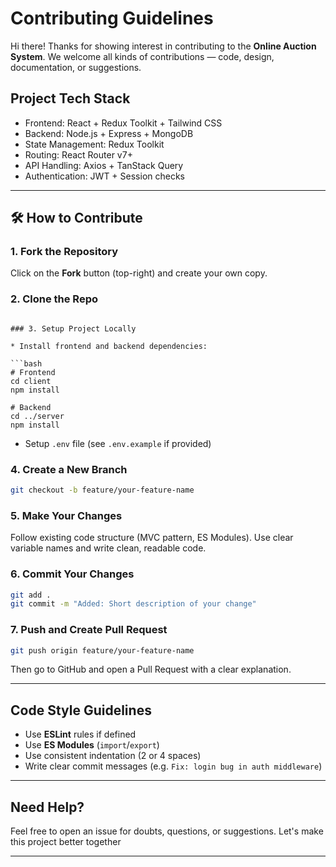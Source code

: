 # Contributing Guidelines

Hi there!
Thanks for showing interest in contributing to the **Online Auction System**. We welcome all kinds of contributions — code, design, documentation, or suggestions.

## Project Tech Stack

* Frontend: React + Redux Toolkit + Tailwind CSS
* Backend: Node.js + Express + MongoDB
* State Management: Redux Toolkit
* Routing: React Router v7+
* API Handling: Axios + TanStack Query
* Authentication: JWT + Session checks

---

## 🛠 How to Contribute

### 1. Fork the Repository

Click on the **Fork** button (top-right) and create your own copy.

### 2. Clone the Repo


```

### 3. Setup Project Locally

* Install frontend and backend dependencies:

```bash
# Frontend
cd client
npm install

# Backend
cd ../server
npm install
```

* Setup `.env` file (see `.env.example` if provided)

### 4. Create a New Branch

```bash
git checkout -b feature/your-feature-name
```

### 5. Make Your Changes

Follow existing code structure (MVC pattern, ES Modules). Use clear variable names and write clean, readable code.

### 6. Commit Your Changes

```bash
git add .
git commit -m "Added: Short description of your change"
```

### 7. Push and Create Pull Request

```bash
git push origin feature/your-feature-name
```

Then go to GitHub and open a Pull Request with a clear explanation.

---

## Code Style Guidelines

* Use **ESLint** rules if defined
* Use **ES Modules** (`import`/`export`)
* Use consistent indentation (2 or 4 spaces)
* Write clear commit messages (e.g. `Fix: login bug in auth middleware`)

---

## Need Help?

Feel free to open an issue for doubts, questions, or suggestions.
Let's make this project better together

---

